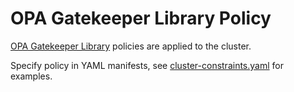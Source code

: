 # OPA Gatekeeper Library Policy

[OPA Gatekeeper Library](https://github.com/open-policy-agent/gatekeeper-library) policies are applied to the cluster.

Specify policy in YAML manifests, see [cluster-constraints.yaml](cluster-constraints.yaml) for examples.
